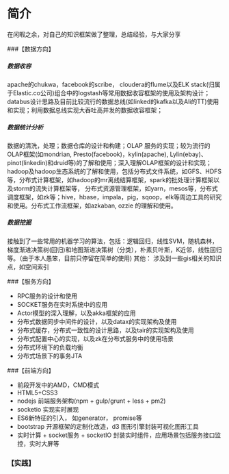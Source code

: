 # 简介

在闲暇之余，对自己的知识框架做了整理，总结经验，与大家分享

###【数据方向】

##### 数据收容
apache的chukwa，facebook的scribe， cloudera的flume以及ELK stack(归属于Elastic.co公司)组合中的logstash等常用数据收容框架的使用及架构设计； databus设计思路及目前比较流行的数据总线(如linked的kafka以及Ali的TT)使用和实现；利用数据总线实现大吞吐高并发的数据收容框架；
##### 数据统计分析
数据的清洗，处理；数据仓库的设计和构建；OLAP 服务的实现；较为流行的OLAP框架(如mondrian, Presto(facebook)，kylin(apache),  Lylin(ebay)、pinot(linkedin)和druid等)的了解和使用；深入理解OLAP框架的设计和实现；hadoop及hadoop生态系统的了解和使用，包括分布式文件系统，如GFS、HDFS等，分布式计算框架，如hadoop的mr离线结算框架，spark的批处理计算框架以及storm的流失计算框架等， 分布式资源管理框架，如yarn，mesos等，分布式调度框架，如zk等；hive，hbase，impala，pig，sqoop，elk等周边工具的研究和使用。分布式工作流框架，如azkaban, ozzie 的理解和使用。
##### 数据挖掘
接触到了一些常用的机器学习的算法，包括：逻辑回归，线性SVM，随机森林，梯度渐进决策树(回归)和地图渐进决策树（分类），朴素贝叶斯，K近邻，线性回归等。（由于本人愚笨，目前只停留在简单的使用)
其他： 涉及到一些gis相关的知识点，如空间索引

###【服务方向】

+ RPC服务的设计和使用
+ SOCKET服务在实时系统中的应用
+ Actor模型的深入理解，以及akka框架的应用
+ 分布式数据同步中间件的设计，以及datax的实现架构及使用
+ 分布式缓存，分布式一致性的设计思路，以及tair的实现架构及使用
+ 分布式配置中心的实现，以及zk在分布式服务中的使用场景
+ 分布式环境下的负载均衡
+ 分布式场景下的事务JTA

###【前端方向】

+ 前段开发中的AMD，CMD模式
+ HTML5+CSS3
+ nodejs 前端服务架构(npm + gulp/grunt + less + pm2)
+ socketio 实现实时展现
+ ES6新特征的引入， 如generator， promise等
+ bootstrap 开源框架的定制化改造，d3 图形引擎封装可视化图形工具
+ 实时计算 + socket服务 + socketIO 封装实时组件，应用场景包括服务接口监控，实时大屏等

### 【实践】

